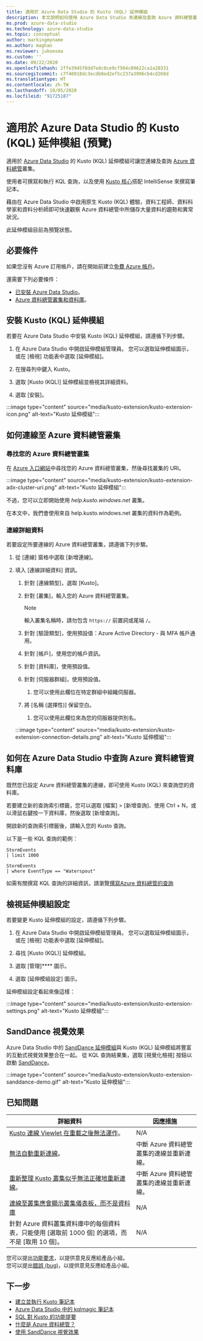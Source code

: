 ```yaml
---
title: 適用於 Azure Data Studio 的 Kusto (KQL) 延伸模組
description: 本文說明如何使用 Azure Data Studio 來連線及查詢 Azure 資料總管叢集。
ms.prod: azure-data-studio
ms.technology: azure-data-studio
ms.topic: conceptual
author: markingmyname
ms.author: maghan
ms.reviewer: jukoesma
ms.custom: ''
ms.date: 09/22/2020
ms.openlocfilehash: 2ffe3945f8dd7e8c0ce9cf504c09622ca1a20331
ms.sourcegitcommit: c7f40918dc3ecdb0ed2ef5c237a3996cb4cd268d
ms.translationtype: HT
ms.contentlocale: zh-TW
ms.lasthandoff: 10/05/2020
ms.locfileid: "91725187"
---
```

# <a name="kusto-kql-extension-for-azure-data-studio-preview"></a>適用於 Azure Data Studio 的 Kusto (KQL) 延伸模組 (預覽)

適用於 [Azure Data Studio](../what-is.md) 的 Kusto (KQL) 延伸模組可讓您連線及查詢 [Azure 資料總管](/azure/data-explorer/data-explorer-overview)叢集。

使用者可撰寫和執行 KQL 查詢，以及使用 [Kusto 核心](../notebooks/notebooks-kusto-kernel.md)搭配 IntelliSense 來撰寫筆記本。

藉由在 Azure Data Studio 中啟用原生 Kusto (KQL) 體驗，資料工程師、資料科學家和資料分析師即可快速觀察 Azure 資料總管中所儲存大量資料的趨勢和異常狀況。

此延伸模組目前為預覽狀態。

## <a name="prerequisites"></a>必要條件

如果您沒有 Azure 訂用帳戶，請在開始前建立[免費 Azure 帳戶](https://azure.microsoft.com/free/)。

還需要下列必要條件：

- [已安裝 Azure Data Studio](../download-azure-data-studio.md)。
- [Azure 資料總管叢集和資料庫](/azure/data-explorer/create-cluster-database-portal)。

## <a name="install-the-kusto-kql-extension"></a>安裝 Kusto (KQL) 延伸模組

若要在 Azure Data Studio 中安裝 Kusto (KQL) 延伸模組，請遵循下列步驟。

1. 在 Azure Data Studio 中開啟延伸模組管理員。 您可以選取延伸模組圖示，或在 [檢視] 功能表中選取 [延伸模組]。

2. 在搜尋列中鍵入 Kusto。

3. 選取 [Kusto (KQL)] 延伸模組並檢視其詳細資料。

4. 選取 [安裝]。

:::image type="content" source="media/kusto-extension/kusto-extension-icon.png" alt-text="Kusto 延伸模組":::

## <a name="how-to-connect-to-an-azure-data-explorer-cluster"></a>如何連線至 Azure 資料總管叢集

### <a name="find-your-azure-data-explorer-cluster"></a>尋找您的 Azure 資料總管叢集

在 [Azure 入口網站](https://ms.portal.azure.com/#home)中尋找您的 Azure 資料總管叢集，然後尋找叢集的 URI。

:::image type="content" source="media/kusto-extension/kusto-extension-adx-cluster-uri.png" alt-text="Kusto 延伸模組":::

不過，您可以立即開始使用 *help.kusto.windows.net* 叢集。

在本文中，我們會使用來自 help.kusto.windows.net 叢集的資料作為範例。

### <a name="connection-details"></a>連線詳細資料

若要設定所要連線的 Azure 資料總管叢集，請遵循下列步驟。

1. 從 [連線] 窗格中選取 [新增連線]。

2. 填入 [連線詳細資料] 資訊。
    1. 針對 [連線類型]，選取 [Kusto]。
    2. 針對 [叢集]，輸入您的 Azure 資料總管叢集。

        > [!Note]
        > 輸入叢集名稱時，請勿包含 `https://` 前置詞或尾端 `/`。

    3. 針對 [驗證類型]，使用預設值：Azure Active Directory - 與 MFA 帳戶通用。
    4. 針對 [帳戶]，使用您的帳戶資訊。
    5. 針對 [資料庫]，使用預設值。
    6. 針對 [伺服器群組]，使用預設值。
        1. 您可以使用此欄位在特定群組中組織伺服器。
    7. 將 [名稱 (選擇性)] 保留空白。
        1. 您可以使用此欄位來為您的伺服器提供別名。

    :::image type="content" source="media/kusto-extension/kusto-extension-connection-details.png" alt-text="Kusto 延伸模組":::

## <a name="how-to-query-an-azure-data-explorer-database-in-azure-data-studio"></a>如何在 Azure Data Studio 中查詢 Azure 資料總管資料庫

既然您已設定 Azure 資料總管叢集的連線，即可使用 Kusto (KQL) 來查詢您的資料庫。

若要建立新的查詢索引標籤，您可以選取 [檔案] > [新增查詢]、使用 Ctrl + N，或以滑鼠右鍵按一下資料庫，然後選取 [新增查詢]。

開啟新的查詢索引標籤後，請輸入您的 Kusto 查詢。

以下是一些 KQL 查詢的範例：

```kusto
StormEvents
| limit 1000
```

```kusto
StormEvents
| where EventType == "Waterspout"
```

如需有關撰寫 KQL 查詢的詳細資訊，請瀏覽[撰寫Azure 資料總管的查詢](/azure/data-explorer/write-queries#overview-of-the-query-language)

## <a name="view-extension-settings"></a>檢視延伸模組設定

若要變更 Kusto 延伸模組的設定，請遵循下列步驟。

1. 在 Azure Data Studio 中開啟延伸模組管理員。 您可以選取延伸模組圖示，或在 [檢視] 功能表中選取 [延伸模組]。

2. 尋找 [Kusto (KQL)] 延伸模組。

3. 選取 [管理]**** 圖示。

4. 選取 [延伸模組設定] 圖示。

延伸模組設定看起來像這樣：

:::image type="content" source="media/kusto-extension/kusto-extension-settings.png" alt-text="Kusto 延伸模組":::

## <a name="sanddance-visualization"></a>SandDance 視覺效果

Azure Data Studio 中的 [SandDance 延伸模組](../sanddance-extension.md)與 Kusto (KQL) 延伸模組將豐富的互動式視覺效果整合在一起。 從 KQL 查詢結果集，選取 [視覺化檢視] 按鈕以啟動 [SandDance](https://sanddance.js.org/)。

:::image type="content" source="media/kusto-extension/kusto-extension-sanddance-demo.gif" alt-text="Kusto 延伸模組":::

## <a name="known-issues"></a>已知問題

| 詳細資料 | 因應措施 |
|---------|------------|
| [Kusto 連線 Viewlet 在重載之後無法運作](https://github.com/microsoft/azuredatastudio/issues/12475)。 | N/A |
| [無法自動重新連線](https://github.com/microsoft/azuredatastudio/issues/11830)。 | 中斷 Azure 資料總管叢集的連線並重新連線。 |
| [重新整理 Kusto 叢集似乎無法正確地重新連線](https://github.com/microsoft/azuredatastudio/issues/11824)。 | 中斷 Azure 資料總管叢集的連線並重新連線。 |
| [連線至叢集應會顯示叢集儀表板，而不是資料庫](https://github.com/microsoft/azuredatastudio/issues/12549) | N/A |
| 針對 Azure 資料叢集資料庫中的每個資料表，只能使用 [選取前 1000 個] 的選項，而不是 [取用 10 個]。 | N/A |

您可以提出[功能要求](https://github.com/microsoft/azuredatastudio/issues/new?assignees=&labels=&template=feature_request.md&title=)，以提供意見反應給產品小組。  
您可以提出[錯誤 (bug)](https://github.com/microsoft/azuredatastudio/issues/new?assignees=&labels=&template=bug_report.md&title=)，以提供意見反應給產品小組。

## <a name="next-steps"></a>下一步

- [建立並執行 Kusto 筆記本](../notebooks/notebooks-kusto-kernel.md)
- [Azure Data Studio 中的 kqlmagic 筆記本](../notebooks/notebooks-kqlmagic.md)
- [SQL 對 Kusto 的功能提要](/azure/data-explorer/kusto/query/sqlcheatsheet)
- [什麼是 Azure 資料總管？](/azure/data-explorer/data-explorer-overview)
- [使用 SandDance 視覺效果](https://sanddance.js.org/)
